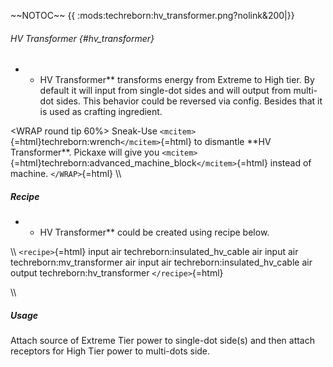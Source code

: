 \~\~NOTOC\~\~ {{ :mods:techreborn:hv_transformer.png?nolink&200\|}}

###### HV Transformer {#hv_transformer}

-   -   HV Transformer\*\* transforms energy from Extreme to High tier.
        By default it will input from single-dot sides and will output
        from multi-dot sides. This behavior could be reversed via
        config. Besides that it is used as crafting ingredient.

\<WRAP round tip 60%\> Sneak-Use
`<mcitem>`{=html}techreborn:wrench`</mcitem>`{=html} to dismantle \*\*HV
Transformer\*\*. Pickaxe will give you
`<mcitem>`{=html}techreborn:advanced_machine_block`</mcitem>`{=html}
instead of machine. `</WRAP>`{=html} \\\\

##### Recipe

-   -   HV Transformer\*\* could be created using recipe below.

\\\\ `<recipe>`{=html} input air techreborn:insulated_hv_cable air input
air techreborn:mv_transformer air input air
techreborn:insulated_hv_cable air output techreborn:hv_transformer
`</recipe>`{=html}

\\\\

##### Usage

Attach source of Extreme Tier power to single-dot side(s) and then
attach receptors for High Tier power to multi-dots side.
